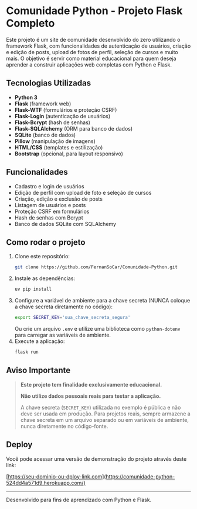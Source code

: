 # Comunidade Python - Projeto Flask Completo

Este projeto é um site de comunidade desenvolvido do zero utilizando o framework Flask, com funcionalidades de autenticação de usuários, criação e edição de posts, upload de fotos de perfil, seleção de cursos e muito mais. O objetivo é servir como material educacional para quem deseja aprender a construir aplicações web completas com Python e Flask.

## Tecnologias Utilizadas

- **Python 3**
- **Flask** (framework web)
- **Flask-WTF** (formulários e proteção CSRF)
- **Flask-Login** (autenticação de usuários)
- **Flask-Bcrypt** (hash de senhas)
- **Flask-SQLAlchemy** (ORM para banco de dados)
- **SQLite** (banco de dados)
- **Pillow** (manipulação de imagens)
- **HTML/CSS** (templates e estilização)
- **Bootstrap** (opcional, para layout responsivo)

## Funcionalidades

- Cadastro e login de usuários
- Edição de perfil com upload de foto e seleção de cursos
- Criação, edição e exclusão de posts
- Listagem de usuários e posts
- Proteção CSRF em formulários
- Hash de senhas com Bcrypt
- Banco de dados SQLite com SQLAlchemy

## Como rodar o projeto

1. Clone este repositório:
   ```bash
   git clone https://github.com/FernanSoCar/Comunidade-Python.git
   ```
2. Instale as dependências:
   ```bash
   uv pip install
   ```
3. Configure a variável de ambiente para a chave secreta (NUNCA coloque a chave secreta diretamente no código):
   ```bash
   export SECRET_KEY='sua_chave_secreta_segura'
   ```
   Ou crie um arquivo `.env` e utilize uma biblioteca como `python-dotenv` para carregar as variáveis de ambiente.
4. Execute a aplicação:
   ```bash
   flask run
   ```

## Aviso Importante

> **Este projeto tem finalidade exclusivamente educacional.**
>
> **Não utilize dados pessoais reais para testar a aplicação.**
>
> A chave secreta (`SECRET_KEY`) utilizada no exemplo é pública e não deve ser usada em produção. Para projetos reais, sempre armazene a chave secreta em um arquivo separado ou em variáveis de ambiente, nunca diretamente no código-fonte.

## Deploy

Você pode acessar uma versão de demonstração do projeto através deste link:

[https://seu-dominio-ou-dploy-link.com](https://comunidade-python-524dd4a571d9.herokuapp.com/)

---

Desenvolvido para fins de aprendizado com Python e Flask.
